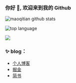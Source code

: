 ### 你好 👋, 欢迎来到我的 Github
![maoqitian github stats](https://github-readme-stats.vercel.app/api?username=maoqitian&show_icons=true&theme=highcontrast&bg_color=30,e96443,904e95)

![top language](https://github-readme-stats.vercel.app/api/top-langs/?username=maoqitian&layout=compact&card_width=445)
<p align="left">
  <a href="https://github.com/maoqitian">
    <img src="https://komarev.com/ghpvc/?username=maoqitian&color=brightgreen&label=👁%20Views" />
  </a>  
</p>

### ✨ blog：
- [个人博客](https://www.maoqitian.com/)
- [掘金](https://juejin.im/user/59e956626fb9a045204b57d4)
- [简书](https://www.jianshu.com/u/f58cd7ff1a08)

<!--
**maoqitian/maoqitian** is a ✨ _special_ ✨ repository because its `README.md` (this file) appears on your GitHub profile.

Here are some ideas to get you started:

- 🔭 I’m currently working on ...
- 🌱 I’m currently learning ...
- 👯 I’m looking to collaborate on ...
- 🤔 I’m looking for help with ...
- 💬 Ask me about ...
- 📫 How to reach me: ...
- 😄 Pronouns: ...
- ⚡ Fun fact: ...
-->

